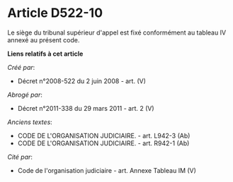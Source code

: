 # Article D522-10

Le siège du tribunal supérieur d'appel est fixé conformément au tableau IV annexé au présent code.

**Liens relatifs à cet article**

_Créé par_:

  - Décret n°2008-522 du 2 juin 2008 - art. (V)

_Abrogé par_:

  - Décret n°2011-338 du 29 mars 2011 - art. 2 (V)

_Anciens textes_:

  - CODE DE L'ORGANISATION JUDICIAIRE. - art. L942-3 (Ab)
  - CODE DE L'ORGANISATION JUDICIAIRE. - art. R942-1 (Ab)

_Cité par_:

  - Code de l'organisation judiciaire - art. Annexe Tableau IM (V)
